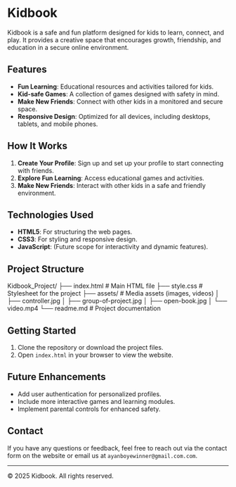 # Kidbook

Kidbook is a safe and fun platform designed for kids to learn, connect, and play. It provides a creative space that encourages growth, friendship, and education in a secure online environment.

## Features

- **Fun Learning**: Educational resources and activities tailored for kids.
- **Kid-safe Games**: A collection of games designed with safety in mind.
- **Make New Friends**: Connect with other kids in a monitored and secure space.
- **Responsive Design**: Optimized for all devices, including desktops, tablets, and mobile phones.

## How It Works

1. **Create Your Profile**: Sign up and set up your profile to start connecting with friends.
2. **Explore Fun Learning**: Access educational games and activities.
3. **Make New Friends**: Interact with other kids in a safe and friendly environment.

## Technologies Used

- **HTML5**: For structuring the web pages.
- **CSS3**: For styling and responsive design.
- **JavaScript**: (Future scope for interactivity and dynamic features).

## Project Structure

Kidbook_Project/ ├── index.html # Main HTML file ├── style.css # Stylesheet for the project ├── assets/ # Media assets (images, videos) │ ├── controller.jpg │ ├── group-of-project.jpg │ ├── open-book.jpg │ └── video.mp4 └── readme.md # Project documentation

## Getting Started

1. Clone the repository or download the project files.
2. Open `index.html` in your browser to view the website.

## Future Enhancements

- Add user authentication for personalized profiles.
- Include more interactive games and learning modules.
- Implement parental controls for enhanced safety.

## Contact

If you have any questions or feedback, feel free to reach out via the contact form on the website or email us at `ayanboyewinner@gmail.com.com`.

---

&copy; 2025 Kidbook. All rights reserved.
